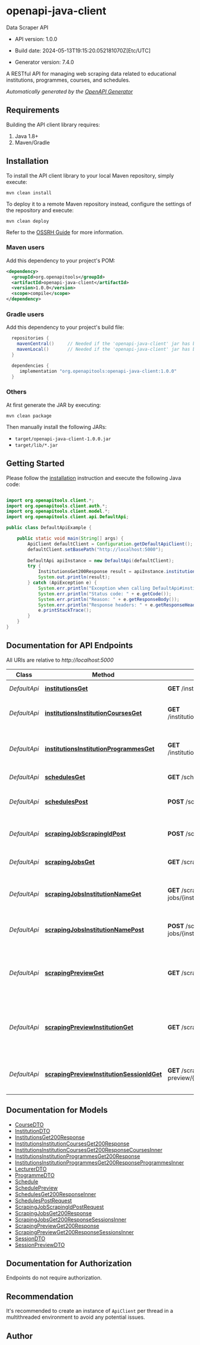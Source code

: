 # openapi-java-client

Data Scraper API

- API version: 1.0.0

- Build date: 2024-05-13T19:15:20.052181070Z[Etc/UTC]

- Generator version: 7.4.0

A RESTful API for managing web scraping data related to educational institutions, programmes, courses, and schedules.


*Automatically generated by the [OpenAPI Generator](https://openapi-generator.tech)*

## Requirements

Building the API client library requires:

1. Java 1.8+
2. Maven/Gradle

## Installation

To install the API client library to your local Maven repository, simply execute:

```shell
mvn clean install
```

To deploy it to a remote Maven repository instead, configure the settings of the repository and execute:

```shell
mvn clean deploy
```

Refer to the [OSSRH Guide](http://central.sonatype.org/pages/ossrh-guide.html) for more information.

### Maven users

Add this dependency to your project's POM:

```xml
<dependency>
  <groupId>org.openapitools</groupId>
  <artifactId>openapi-java-client</artifactId>
  <version>1.0.0</version>
  <scope>compile</scope>
</dependency>
```

### Gradle users

Add this dependency to your project's build file:

```groovy
  repositories {
    mavenCentral()     // Needed if the 'openapi-java-client' jar has been published to maven central.
    mavenLocal()       // Needed if the 'openapi-java-client' jar has been published to the local maven repo.
  }

  dependencies {
     implementation "org.openapitools:openapi-java-client:1.0.0"
  }
```

### Others

At first generate the JAR by executing:

```shell
mvn clean package
```

Then manually install the following JARs:

- `target/openapi-java-client-1.0.0.jar`
- `target/lib/*.jar`

## Getting Started

Please follow the [installation](#installation) instruction and execute the following Java code:

```java

import org.openapitools.client.*;
import org.openapitools.client.auth.*;
import org.openapitools.client.model.*;
import org.openapitools.client.api.DefaultApi;

public class DefaultApiExample {

    public static void main(String[] args) {
        ApiClient defaultClient = Configuration.getDefaultApiClient();
        defaultClient.setBasePath("http://localhost:5000");
        
        DefaultApi apiInstance = new DefaultApi(defaultClient);
        try {
            InstitutionsGet200Response result = apiInstance.institutionsGet();
            System.out.println(result);
        } catch (ApiException e) {
            System.err.println("Exception when calling DefaultApi#institutionsGet");
            System.err.println("Status code: " + e.getCode());
            System.err.println("Reason: " + e.getResponseBody());
            System.err.println("Response headers: " + e.getResponseHeaders());
            e.printStackTrace();
        }
    }
}

```

## Documentation for API Endpoints

All URIs are relative to *http://localhost:5000*

Class | Method | HTTP request | Description
------------ | ------------- | ------------- | -------------
*DefaultApi* | [**institutionsGet**](docs/DefaultApi.md#institutionsGet) | **GET** /institutions | List all institutions.
*DefaultApi* | [**institutionsInstitutionCoursesGet**](docs/DefaultApi.md#institutionsInstitutionCoursesGet) | **GET** /institutions/{institution}/courses | List all courses for a specific institution.
*DefaultApi* | [**institutionsInstitutionProgrammesGet**](docs/DefaultApi.md#institutionsInstitutionProgrammesGet) | **GET** /institutions/{institution}/programmes | List all programmes for a specific institution.
*DefaultApi* | [**schedulesGet**](docs/DefaultApi.md#schedulesGet) | **GET** /schedules | List all schedules.
*DefaultApi* | [**schedulesPost**](docs/DefaultApi.md#schedulesPost) | **POST** /schedules | Enable or disable scraping schedules.
*DefaultApi* | [**scrapingJobScrapingIdPost**](docs/DefaultApi.md#scrapingJobScrapingIdPost) | **POST** /scraping-job/{scraping_id} | Approve or reject a scraping job.
*DefaultApi* | [**scrapingJobsGet**](docs/DefaultApi.md#scrapingJobsGet) | **GET** /scraping-jobs | List all scraping jobs.
*DefaultApi* | [**scrapingJobsInstitutionNameGet**](docs/DefaultApi.md#scrapingJobsInstitutionNameGet) | **GET** /scraping-jobs/{institution_name} | List scraping jobs for a specific institution.
*DefaultApi* | [**scrapingJobsInstitutionNamePost**](docs/DefaultApi.md#scrapingJobsInstitutionNamePost) | **POST** /scraping-jobs/{institution_name} | Start or stop scraping job for a institution.
*DefaultApi* | [**scrapingPreviewGet**](docs/DefaultApi.md#scrapingPreviewGet) | **GET** /scraping-preview | Get all scraping session awaiting approval of associated data.
*DefaultApi* | [**scrapingPreviewInstitutionGet**](docs/DefaultApi.md#scrapingPreviewInstitutionGet) | **GET** /scraping-preview/{institution} | Get scraping sessions awaiting approval for a specific institution.
*DefaultApi* | [**scrapingPreviewInstitutionSessionIdGet**](docs/DefaultApi.md#scrapingPreviewInstitutionSessionIdGet) | **GET** /scraping-preview/{institution}/{session_id} | Get preview data for a specific session by institution.


## Documentation for Models

 - [CourseDTO](docs/CourseDTO.md)
 - [InstitutionDTO](docs/InstitutionDTO.md)
 - [InstitutionsGet200Response](docs/InstitutionsGet200Response.md)
 - [InstitutionsInstitutionCoursesGet200Response](docs/InstitutionsInstitutionCoursesGet200Response.md)
 - [InstitutionsInstitutionCoursesGet200ResponseCoursesInner](docs/InstitutionsInstitutionCoursesGet200ResponseCoursesInner.md)
 - [InstitutionsInstitutionProgrammesGet200Response](docs/InstitutionsInstitutionProgrammesGet200Response.md)
 - [InstitutionsInstitutionProgrammesGet200ResponseProgrammesInner](docs/InstitutionsInstitutionProgrammesGet200ResponseProgrammesInner.md)
 - [LecturerDTO](docs/LecturerDTO.md)
 - [ProgrammeDTO](docs/ProgrammeDTO.md)
 - [Schedule](docs/Schedule.md)
 - [SchedulePreview](docs/SchedulePreview.md)
 - [SchedulesGet200ResponseInner](docs/SchedulesGet200ResponseInner.md)
 - [SchedulesPostRequest](docs/SchedulesPostRequest.md)
 - [ScrapingJobScrapingIdPostRequest](docs/ScrapingJobScrapingIdPostRequest.md)
 - [ScrapingJobsGet200Response](docs/ScrapingJobsGet200Response.md)
 - [ScrapingJobsGet200ResponseSessionsInner](docs/ScrapingJobsGet200ResponseSessionsInner.md)
 - [ScrapingPreviewGet200Response](docs/ScrapingPreviewGet200Response.md)
 - [ScrapingPreviewGet200ResponseSessionsInner](docs/ScrapingPreviewGet200ResponseSessionsInner.md)
 - [SessionDTO](docs/SessionDTO.md)
 - [SessionPreviewDTO](docs/SessionPreviewDTO.md)


<a id="documentation-for-authorization"></a>
## Documentation for Authorization

Endpoints do not require authorization.


## Recommendation

It's recommended to create an instance of `ApiClient` per thread in a multithreaded environment to avoid any potential issues.

## Author



